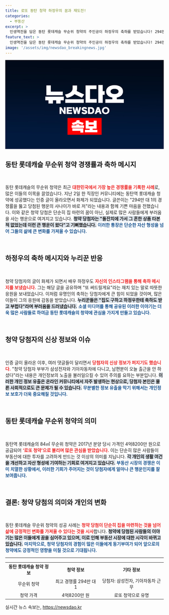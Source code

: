 ```yaml
---
title: 로또 동탄 청약 하정우의 꿈과 재도전!
categories:
  - 부동산
excerpt: >
  인생역전을 담은 동탄 롯데캐슬 무순위 청약의 주인공이 하정우의 축하를 받았습니다! 294만 대 1의 경쟁률을 뚫고 집주인이 된 행운의 사나이의 기쁨을 함께 해보세요!
feature_text: >
  인생역전을 담은 동탄 롯데캐슬 무순위 청약의 주인공이 하정우의 축하를 받았습니다! 294만 대 1의 경쟁률을 뚫고 집주인이 된 행운의 사나이의 기쁨을 함께 해보세요!
image: '/assets/img/newsdao_breakingnews.jpg'
---
```


<p><img src="/assets/img/newsdao_breakingnews.jpg" alt="cryptoinkorea 속보" /></p>

<h2 data-ke-size="size26">동탄 롯데캐슬 무순위 청약 경쟁률과 축하 메시지</h2>

<p data-ke-size="size16">&nbsp;</p>

<p data-ke-size="size16">동탄 롯데캐슬의 무순위 청약은 최근 <b><span style="color: #ee2323;">대한민국에서 가장 높은 경쟁률을 기록한 사례</span></b>로, 많은 이들의 이목을 끌었습니다. 지난 2일 한 직장인 커뮤니티에는 동탄역 롯데캐슬 청약에 성공했다는 인증 글이 올라오면서 화제가 되었습니다. 글쓴이는 "294만 대 1의 경쟁률을 뚫고 당첨된 행운의 사나이가 바로 저"라는 내용과 함께 기쁜 마음을 전했습니다. 이와 같은 청약 당첨은 단순히 집 마련의 꿈이 아닌, 실제로 많은 사람들에게 부러움을 사는 행운으로 여겨지고 있습니다. <b><span style="background-color: #21538527;">청약 당첨자는 "돌잔치에 가서 그 흔한 상품 타본 적 없었는데 이런 큰 행운이 왔다"고 기뻐했습니다.</span></b> <b><span style="color: #1a5490;">이러한 통장은 단순한 자산 형성을 넘어 그들의 삶에 큰 변화를 가져올 수 있습니다.</span></b></p>

<p data-ke-size="size16">&nbsp;</p>

<h2 data-ke-size="size26">하정우의 축하 메시지와 누리꾼 반응</h2>

<p data-ke-size="size16">&nbsp;</p>

<p data-ke-size="size16">청약 당첨자의 글이 화제가 되면서 배우 하정우도 <b><span style="color: #ee2323;">자신의 인스타그램을 통해 축하 메시지를 보냈습니다.</span></b> 그는 해당 글을 공유하며 "또 써드릴게요"라는 재치 있는 말로 따뜻한 응원을 보내었습니다. 이처럼 유명인의 축하는 당첨자에게 큰 힘이 되었을 것이며, 많은 이들이 그의 응원에 감동을 받았습니다. <b><span style="background-color: #21538527;">누리꾼들은 "집도 구하고 하정우한테 축하도 받고 부럽다"라며 부러움을 드러냈습니다.</span></b> <b><span style="color: #1a5490;">소셜 미디어를 통해 공유된 이러한 이야기는 더욱 많은 사람들로 하여금 동탄 롯데캐슬의 청약에 관심을 가지게 만들고 있습니다.</span></b></p>

<p data-ke-size="size16">&nbsp;</p>

<h2 data-ke-size="size26">청약 당첨자의 신상 정보와 이슈</h2>

<p data-ke-size="size16">&nbsp;</p>

<p data-ke-size="size16">인증 글이 올라온 이후, 여러 댓글들이 달리면서 <b><span style="color: #ee2323;">당첨자의 신상 정보가 퍼지기도 했습니다.</span></b> "청약 당첨자 부부가 삼성전자와 기아자동차에 다니고, 남편분이 오늘 출근을 안 하셨다"라는 내용은 개인정보의 노출을 불러일으킬 수 있어 주의를 요하는 부분입니다. <b><span style="background-color: #21538527;">이러한 개인 정보 유출은 온라인 커뮤니티에서 자주 발생하는 현상으로, 당첨자 본인은 물론 사회적으로도 큰 문제가 될 수 있습니다.</span></b> <b><span style="color: #1a5490;">무분별한 정보 유출을 막기 위해서는 개인정보 보호가 더욱 중요해질 것입니다.</span></b></p>

<p data-ke-size="size16">&nbsp;</p>

<h2 data-ke-size="size26">동탄 롯데캐슬 무순위 청약의 의미</h2>

<p data-ke-size="size16">&nbsp;</p>

<p data-ke-size="size16">동탄역 롯데캐슬의 84㎡ 무순위 청약은 2017년 분양 당시 가격인 4억8200만 원으로 공급되어 <b><span style="color: #ee2323;">‘로또 청약’으로 불리며 많은 관심을 받았습니다.</span></b> 이는 단순히 많은 사람들이 부동산에 대한 투자를 고려하게 만드는 것 이상의 의미를 지닙니다. <b><span style="background-color: #21538527;">각 개인의 생활 여건을 개선하고 자산 형성에 기여하는 기회로 여겨지고 있습니다.</span></b> <b><span style="color: #1a5490;">부동산 시장의 경쟁은 이미 치열한 상황에서, 이러한 기회가 주어지는 것이 당첨자에게 얼마나 큰 행운인지를 잘 보여줍니다.</span></b></p>

<p data-ke-size="size16">&nbsp;</p>

<h2 data-ke-size="size26">결론: 청약 당첨의 의미와 개인의 변화</h2>

<p data-ke-size="size16">&nbsp;</p>

<p data-ke-size="size16">동탄 롯데캐슬 무순위 청약의 성공 사례는 <b><span style="color: #ee2323;">청약 당첨이 단순히 집을 마련하는 것을 넘어 삶에 긍정적인 변화를 가져올 수 있다는 것을 시사</span></b>합니다. <b><span style="background-color: #21538527;">청약에 당첨된 사람들의 이야기는 많은 이들에게 꿈을 심어주고 있으며, 이로 인해 부동산 시장에 대한 시각이 바뀌고 있습니다.</span></b> <b><span style="color: #1a5490;">마지막으로, 청약 당첨자의 경험이 많은 이들에게 동기부여가 되어 앞으로의 청약에도 긍정적인 영향을 미칠 것으로 기대됩니다.</span></b></p>

<hr />

<table>
<tr>
<td style="text-align: center; height: 17px;"><b>동탄 롯데캐슬 청약 정보</b></td>
<td style="text-align: center; height: 17px;"><b>청약 정보</b></td>
<td style="text-align: center; height: 17px;"><b>기타 정보</b></td>
</tr>
<tr>
<td style="text-align: center; height: 17px;">무순위 청약</td>
<td style="text-align: center; height: 17px;">최고 경쟁률 294만 대 1</td>
<td style="text-align: center; height: 17px;">당첨자: 삼성전자, 기아자동차 근무</td>
</tr>
<tr>
<td style="text-align: center; height: 17px;">청약 가격</td>
<td style="text-align: center; height: 17px;">4억8200만 원</td>
<td style="text-align: center; height: 17px;">로또 청약으로 유명</td>
</tr>
</table>
실시간 뉴스 속보는, <a href="https://newsdao.kr" rel="dofollow">https://newsdao.kr</a>


